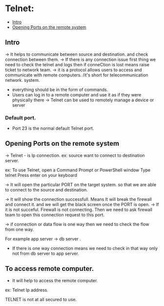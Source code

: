 # Telnet:


- [ Intro ](#Intro)
- [ Opening Ports on the remote system ](#Opening-Ports-on-the-remote-system)

## Intro
-> It helps to communicate between source and destination. and check connection between them.
-> If there is any connection issue first thing we need to check the telnet and logs then if conneCtion is lost means raise ticket to network team.
-> it is a protocol allows users to access and communicate with remote computers. /it's short for telecommunication network.
 system. 
- everything should be in the form of commands.
- Users can log in to a remote computer and use it as if they were physically there
->  Telnet can be used to remotely manage a device or server 
### Default port.
- Port 23 is the normal default Telnet port.



## Opening Ports on the remote system
-> Telnet - is Ip connection. 
ex: source want to connect to destination server. 

ex:
To use Telnet, open a Command Prompt or PowerShell window
Type telnet <target ip> <target port>
Press enter on your keyboard

-> It will open the particular PORT on the target system. so that we are able to connect to the source and destination.

->
It will show the connection successfull. Means It will break the firewall and connect it. and we will get the black screen once the PORT is open.
-> If it is not succeful. Firewall is not connecting. Then we need to ask firewall team to open this connection request to this port.

-> if connection or data flow is one way then we need to check the flow from one way.

For example app server -> db server .
 - If there is one way connection means we need to check in that way only not from db server to app server.

## To access remote computer.
- It will help to access the remote computer.

ex: Telnet Ip address.
 

 TELNET is not at all secured to use.

